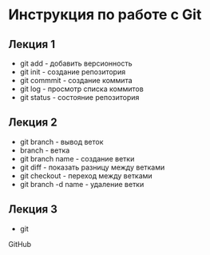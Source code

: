 # Инструкция по работе с Git
## Лекция 1
* git add - добавить версионность
* git init - создание репозитория
* git commmit - создание коммита
* git log - просмотр списка коммитов
* git status - состояние репозитория

## Лекция 2
* git branch - вывод веток
* branch - ветка
* git branch name - создание ветки
* git diff - показать разницу между ветками
* git checkout - переход между ветками
* git branch -d name - удаление ветки

## Лекция 3
* git

GitHub